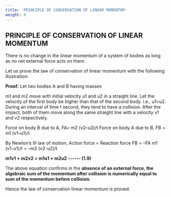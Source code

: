 ```yaml
---
title: 'PRINCIPLE OF CONSERVATION OF LINEAR MOMENTUM'
weight: 8
---
```


## PRINCIPLE OF CONSERVATION OF LINEAR MOMENTUM

There is no change in the linear momentum of a system of bodies as long as no net external force acts on them.

Let us prove the law of conservation of linear momentum with the following illustration:

**Proof:** Let two bodies A and B having masses

m1 and m2 move with initial velocity u1 and u2 in a straight line. Let the velocity of the first body be higher than that of the second body. i.e., u1>u2. During an interval of time t second, they tend to have a collision. After the impact, both of them move along the same straight line with a velocity v1 and v2 respectively.

Force on body B due to A, FA= m2 (v2–u2)/t Force on body A due to B, FB = m1 (v1–u1)/t

By Newton’s III law of motion, Action force = Reaction force FB = –FA m1 (v1-u1)/t = –m2 (v2-u2)/t

**m1v1 + m2v2 = m1u1 + m2u2 ------ (1.9)**

The above equation confirms in the **absence of an external force, the algebraic sum of the momentum after collision is numerically equal to sum of the momentum before collision.**

Hence the law of conservation linear momentum is proved.
